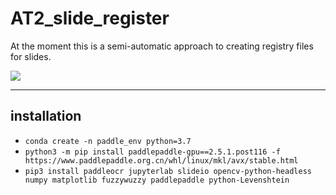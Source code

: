 # AT2_slide_register
At the moment this is a semi-automatic approach to creating registry files for slides.

![](https://i.imgur.com/HgtLgjy.png)

---

## installation
* `conda create -n paddle_env python=3.7`
* `python3 -m pip install paddlepaddle-gpu==2.5.1.post116 -f https://www.paddlepaddle.org.cn/whl/linux/mkl/avx/stable.html`
* `pip3 install paddleocr jupyterlab slideio opencv-python-headless numpy matplotlib fuzzywuzzy paddlepaddle python-Levenshtein`
